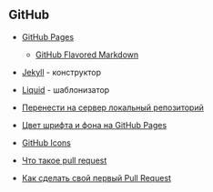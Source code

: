 ## GitHub

- [GitHub Pages](pages)
  - [GitHub Flavored Markdown](gfm)
- [Jekyll](jekyll) - конструктор
- [Liquid](https://shopify.github.io/liquid/) - шаблонизатор

- [Перенести на сервер локальный репозиторий](repo2server)
- [Цвет шрифта и фона на GitHub Pages](pages_css)
- [GitHub Icons](github_icons)
- [Что такое pull request](http://ivan.rolik.name/2013/01/29/pull-request-without-fork-github/)
- [Как сделать свой первый Pull Request](https://rustycrate.ru/%D1%80%D1%83%D0%BA%D0%BE%D0%B2%D0%BE%D0%B4%D1%81%D1%82%D0%B2%D0%B0/2016/03/07/contributing.html)
